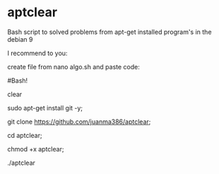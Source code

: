 # aptclear
Bash script to solved problems from apt-get installed program's in the debian 9

I recommend to you:

create file from nano algo.sh and paste code:

#Bash!

clear

sudo apt-get install git -y;


git clone https://github.com/juanma386/aptclear;

cd aptclear;

chmod +x aptclear;

./aptclear
